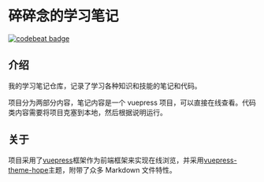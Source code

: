 # 碎碎念的学习笔记

[![codebeat badge](https://codebeat.co/badges/ac8f94b6-0d8b-4fd1-8606-1be38bcfe39c)](https://codebeat.co/projects/github-com-techstay-studynotes-main)

## 介绍

我的学习笔记仓库，记录了学习各种知识和技能的笔记和代码。

项目分为两部分内容，笔记内容是一个 vuepress 项目，可以直接在线查看。代码类内容需要将项目克塞到本地，然后根据说明运行。

## 关于

项目采用了[vuepress](https://v2.vuepress.vuejs.org/zh/)框架作为前端框架来实现在线浏览，并采用[vuepress-theme-hope](https://vuepress-theme-hope.github.io/v2/zh/)主题，附带了众多 Markdown 文件特性。
